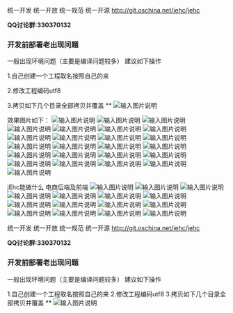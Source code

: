 
统一开发 统一开放 统一规范 统一开源
http://git.oschina.net/jehc/jehc

 **QQ讨论群:330370132** 

### 开发前部署老出现问题 
一般出现环境问题（主要是编译问题较多）
建议如下操作

1.自己创建一个工程取名按照自己的来

2.修改工程编码utf8

3.拷贝如下几个目录全部拷贝并覆盖
** 
![输入图片说明](https://git.oschina.net/uploads/images/2017/0819/113650_c37e551c_1341290.png "[ON1R~`4U[R90ED5CB~B(]H.png")


效果图片如下：
![输入图片说明](https://git.oschina.net/uploads/images/2017/0720/083949_bebb2d0c_1341290.png "sjq1.png")
![输入图片说明](https://git.oschina.net/uploads/images/2017/0720/084043_6b1c28b6_1341290.png "sjq2.png")
![输入图片说明](https://git.oschina.net/uploads/images/2017/0720/084240_07423905_1341290.png "lc1.png")
![输入图片说明](https://git.oschina.net/uploads/images/2017/0720/084359_4d49d21d_1341290.png "lc2.png")
![输入图片说明](https://git.oschina.net/uploads/images/2017/0720/084511_50bf62b0_1341290.png "lc3.png")
![输入图片说明](https://git.oschina.net/uploads/images/2017/0901/161324_991f99c4_1341290.png "首页_1.png")
![输入图片说明](https://git.oschina.net/uploads/images/2017/0901/161335_03d75795_1341290.png "首页_2.png")
![输入图片说明](https://git.oschina.net/uploads/images/2017/0901/161344_4b323b68_1341290.png "首页_3.png")
![输入图片说明](https://git.oschina.net/uploads/images/2017/0901/161353_f7e604f5_1341290.png "首页_4.png")
![输入图片说明](https://git.oschina.net/uploads/images/2017/0901/161402_d2d433b4_1341290.png "首页_5.png")
![输入图片说明](https://git.oschina.net/uploads/images/2017/0720/084653_2048fab2_1341290.png "user.png")
![输入图片说明](https://git.oschina.net/uploads/images/2017/0720/084752_c6b413d5_1341290.png "user1.png")
![输入图片说明](https://git.oschina.net/uploads/images/2017/0720/084858_695d8769_1341290.png "org.png")
![输入图片说明](https://git.oschina.net/uploads/images/2017/0720/084947_83dd4d3a_1341290.png "org2.png")
![输入图片说明](https://git.oschina.net/uploads/images/2017/0720/085141_6f1e768d_1341290.png "sjqx.png")
![输入图片说明](https://git.oschina.net/uploads/images/2017/0720/085229_5859c774_1341290.png "sjq2.png")
![输入图片说明](https://git.oschina.net/uploads/images/2017/0720/085314_d85701c3_1341290.png "sjq2.png")
![输入图片说明](https://git.oschina.net/uploads/images/2017/0720/083640_8f02fde9_1341290.png "index.png")
![输入图片说明](https://git.oschina.net/uploads/images/2017/0720/083809_00948d02_1341290.png "solr.png")
![输入图片说明](https://git.oschina.net/uploads/images/2017/0720/090355_c116f394_1341290.png "dmscq.png")
![输入图片说明](https://git.oschina.net/uploads/images/2017/0720/090407_c30a9bde_1341290.png "dmscq2.png")
![输入图片说明](https://git.oschina.net/uploads/images/2017/0720/090422_5e5681bb_1341290.png "fle.png")
![输入图片说明](https://git.oschina.net/uploads/images/2017/0720/090435_24e7cfe3_1341290.png "fle1.png")
![输入图片说明](https://git.oschina.net/uploads/images/2017/0720/090636_ddd7ca8c_1341290.png "menu.png")

jEhc能做什么
电商后端及前端
![输入图片说明](https://git.oschina.net/uploads/images/2017/0810/112631_31872428_1341290.png "1001.png")
![输入图片说明](https://git.oschina.net/uploads/images/2017/0810/112643_e51de5dd_1341290.png "1002.png")
![输入图片说明](https://git.oschina.net/uploads/images/2017/0810/112655_605034a1_1341290.png "1003.png")
![输入图片说明](https://git.oschina.net/uploads/images/2017/0810/112705_3a7ca007_1341290.png "1004.png")
![输入图片说明](https://git.oschina.net/uploads/images/2017/0810/112714_d3c25d62_1341290.png "1005.png")
![输入图片说明](https://git.oschina.net/uploads/images/2017/0810/112739_1c2a59af_1341290.png "1006.png")
![输入图片说明](https://git.oschina.net/uploads/images/2017/0810/112753_884bd56f_1341290.png "1007.png")
![输入图片说明](https://git.oschina.net/uploads/images/2017/0810/112803_e295a33d_1341290.png "1008.png")
![输入图片说明](https://git.oschina.net/uploads/images/2017/0810/112814_93810dcc_1341290.png "1009.png")
![输入图片说明](https://git.oschina.net/uploads/images/2017/0810/112825_1e98faac_1341290.png "1010.png")
![输入图片说明](https://git.oschina.net/uploads/images/2017/0810/112835_0328db55_1341290.png "1011.png")
![输入图片说明](https://git.oschina.net/uploads/images/2017/0810/112844_9ec92c49_1341290.png "1012.png")
![![输入图片说明](https://git.oschina.net/uploads/images/2017/0810/112902_ac1790b1_1341290.png "1014.png")](https://git.oschina.net/uploads/images/2017/0810/112854_b17c3331_1341290.png "1013.png")
![输入图片说明](https://git.oschina.net/uploads/images/2017/0810/112912_98acde30_1341290.png "1015.png")
![输入图片说明](https://git.oschina.net/uploads/images/2017/0810/112919_9c078349_1341290.png "1016.png")

统一开发 统一开放 统一规范 统一开源
http://git.oschina.net/jehc/jehc

 **QQ讨论群:330370132** 

### 开发前部署老出现问题 
一般出现环境问题（主要是编译问题较多）
建议如下操作

1.自己创建一个工程取名按照自己的来
2.修改工程编码utf8
3.拷贝如下几个目录全部拷贝并覆盖
** 
![输入图片说明](https://git.oschina.net/uploads/images/2017/0819/113650_c37e551c_1341290.png "[ON1R~`4U[R90ED5CB~B(]H.png")
